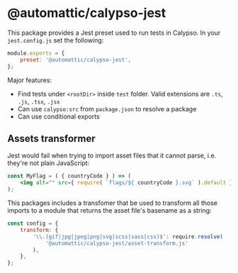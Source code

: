 # @automattic/calypso-jest

This package provides a Jest preset used to run tests in Calypso. In your `jest.config.js` set the following:

```js
module.exports = {
	preset: '@automattic/calypso-jest',
};
```

Major features:

- Find tests under `<rootDir>` inside `test` folder. Valid extensions are `.ts`, `.js`, `.tsx`, `.jsx`
- Can use `calypso:src` from `package.json` to resolve a package
- Can use conditional exports

## Assets transformer

Jest would fail when trying to import asset files that it cannot parse,
i.e. they're not plain JavaScript:

```jsx
const MyFlag = ( { countryCode } ) => (
	<img alt="" src={ require( `flags/${ countryCode }.svg` ).default } />
);
```

This packages includes a transfomer that be used to transform all those imports to a module that returns
the asset file's basename as a string:

```js
const config = {
	transform: {
		'\\.(gif|jpg|jpeg|png|svg|scss|sass|css)$': require.resolve(
			'@automattic/calypso-jest/asset-transform.js'
		),
	},
};
```
